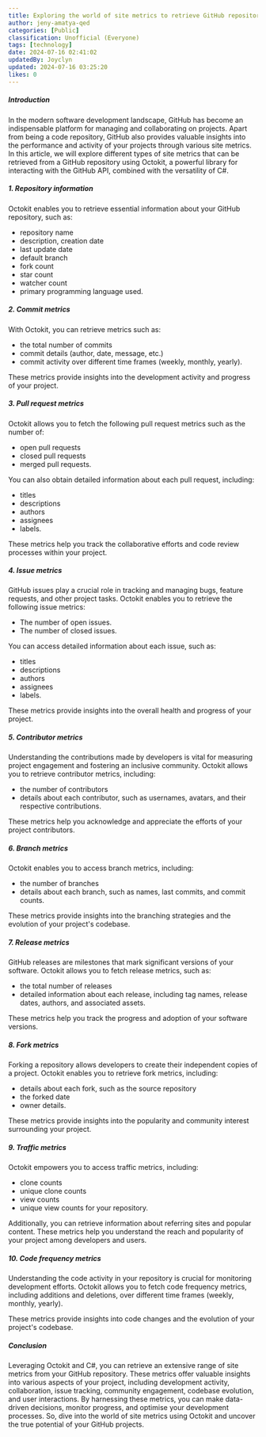 ```yaml
---
title: Exploring the world of site metrics to retrieve GitHub repository data with Octokit and C#
author: jeny-amatya-qed
categories: [Public]
classification: Unofficial (Everyone)
tags: [technology]
date: 2024-07-16 02:41:02 
updatedBy: Joyclyn
updated: 2024-07-16 03:25:20 
likes: 0
---
```


##### Introduction
In the modern software development landscape, GitHub has become an indispensable platform for managing and collaborating on projects. Apart from being a code repository, GitHub also provides valuable insights into the performance and activity of your projects through various site metrics. In this article, we will explore different types of site metrics that can be retrieved from a GitHub repository using Octokit, a powerful library for interacting with the GitHub API, combined with the versatility of C#.

##### 1. Repository information
Octokit enables you to retrieve essential information about your GitHub repository, such as:
   * repository name
   * description, creation date
   * last update date
   * default branch
   * fork count
   * star count
   * watcher count
   * primary programming language used.

##### 2. Commit metrics
With Octokit, you can retrieve metrics such as:
   * the total number of commits
   * commit details (author, date, message, etc.)
   * commit activity over different time frames (weekly, monthly, yearly).
   
 These metrics provide insights into the development activity and progress of your project.

##### 3. Pull request metrics
Octokit allows you to fetch the following pull request metrics such as the number of: 
* open pull requests
* closed pull requests
* merged pull requests.

You can also obtain detailed information about each pull request, including: 
* titles
* descriptions
* authors
* assignees
* labels. 

These metrics help you track the collaborative efforts and code review processes within your project.

##### 4. Issue metrics
GitHub issues play a crucial role in tracking and managing bugs, feature requests, and other project tasks. Octokit enables you to retrieve the following issue metrics:
* The number of open issues.
* The number of closed issues. 

You can access detailed information about each issue, such as:
* titles
* descriptions
* authors
* assignees
* labels. 

These metrics provide insights into the overall health and progress of your project.

##### 5. Contributor metrics
Understanding the contributions made by developers is vital for measuring project engagement and fostering an inclusive community. Octokit allows you to retrieve contributor metrics, including:
*  the number of contributors
* details about each contributor, such as usernames, avatars, and their respective contributions. 

These metrics help you acknowledge and appreciate the efforts of your project contributors.

##### 6. Branch metrics
Octokit enables you to access branch metrics, including:
* the number of branches
* details about each branch, such as names, last  commits, and commit counts. 

These metrics provide insights into the branching strategies and the evolution of your project's codebase.

##### 7. Release metrics
GitHub releases are milestones that mark significant versions of your software. Octokit allows you to fetch release metrics, such as:
* the total number of releases
* detailed information about each release, including tag names, release dates, authors, and associated assets. 

These metrics help you track the progress and adoption of your software versions.

##### 8. Fork metrics
Forking a repository allows developers to create their independent copies of a project. Octokit enables you to retrieve fork metrics, including:
* details about each fork, such as the source repository
* the forked date
* owner details. 

These metrics provide insights into the popularity and community interest surrounding your project.

##### 9. Traffic metrics
Octokit empowers you to access traffic metrics, including: 
* clone counts
* unique clone counts 
* view counts
* unique view counts for your repository. 

Additionally, you can retrieve information about referring sites and popular content. These metrics help you understand the reach and popularity of your project among developers and users.

##### 10. Code frequency metrics
Understanding the code activity in your repository is crucial for monitoring development efforts. Octokit allows you to fetch code frequency metrics, including additions and deletions, over different time frames (weekly, monthly, yearly). 

These metrics provide insights into code changes and the evolution of your project's codebase.

##### Conclusion
Leveraging Octokit and C#, you can retrieve an extensive range of site metrics from your GitHub repository. These metrics offer valuable insights into various aspects of your project, including development activity, collaboration, issue tracking, community engagement, codebase evolution, and user interactions. By harnessing these metrics, you can make data-driven decisions, monitor progress, and optimise your development processes. So, dive into the world of site metrics using Octokit and uncover the true potential of your GitHub projects.